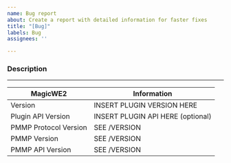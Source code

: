 ```yaml
---
name: Bug report
about: Create a report with detailed information for faster fixes
title: "[Bug]"
labels: Bug
assignees: ''

---
```


<!-- I suggest to use //report next time to get a link to a prefilled issue template! -->
<!-- Please make sure you have properly installed the plugin. If you run the plugin from source, do verify you got DEVirion, the proper virions and their correct versions installed! -->
### Description
<!-- DESCRIPTION OF YOUR ISSUE -->
<!-- Please provide steps to reproduce the bug, for example which commands you have run -->

---
<!-- Please insert the data of //version here -->
| MagicWE2 | Information |
| --- | --- |
| Version | INSERT PLUGIN VERSION HERE |
| Plugin API Version | INSERT PLUGIN API HERE (optional) |
| PMMP Protocol Version | SEE /VERSION |
| PMMP Version | SEE /VERSION |
| PMMP API Version | SEE /VERSION |
